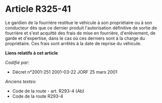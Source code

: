 # Article R325-41

Le gardien de la fourrière restitue le véhicule à son propriétaire ou à son conducteur dès que ce dernier produit
l'autorisation définitive de sortie de fourrière et s'est acquitté des frais de mise en fourrière, d'enlèvement, de garde et
d'expertise, dans le cas où ces derniers sont à la charge du propriétaire. Ces frais sont arrêtés à la date de reprise du
véhicule.

**Liens relatifs à cet article**

_Codifié par_:

  - Décret n°2001-251 2001-03-22 JORF 25 mars 2001

_Anciens textes_:

  - Code de la route - art. R293-4 (Ab)
  - Code de la route R293-4
